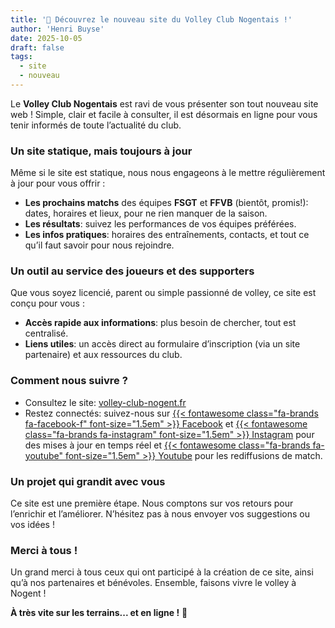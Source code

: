 ```yaml
---
title: '🎉 Découvrez le nouveau site du Volley Club Nogentais !'
author: 'Henri Buyse'
date: 2025-10-05
draft: false
tags:
  - site
  - nouveau
---
```


Le **Volley Club Nogentais** est ravi de vous présenter son tout nouveau site web ! Simple, clair et facile à consulter,
il est désormais en ligne pour vous tenir informés de toute l’actualité du club.

<!--more-->

### Un site statique, mais toujours à jour

Même si le site est statique, nous nous engageons à le mettre régulièrement à jour pour vous offrir :

- **Les prochains matchs** des équipes **FSGT** et **FFVB** (bientôt, promis!): dates, horaires et lieux, pour ne rien
  manquer de la saison.
- **Les résultats**: suivez les performances de vos équipes préférées.
- **Les infos pratiques**: horaires des entraînements, contacts, et tout ce qu’il faut savoir pour nous rejoindre.

### Un outil au service des joueurs et des supporters

Que vous soyez licencié, parent ou simple passionné de volley, ce site est conçu pour vous :

- **Accès rapide aux informations**: plus besoin de chercher, tout est centralisé.
- **Liens utiles**: un accès direct au formulaire d’inscription (via un site partenaire) et aux ressources du club.

### Comment nous suivre ?

- Consultez le site: [volley-club-nogent.fr](https://volley-club-nogent.fr)
- Restez connectés: suivez-nous sur
  [{{< fontawesome class="fa-brands fa-facebook-f" font-size="1.5em" >}} Facebook](https://www.facebook.com/VolleyClubNogent/)
  et
  [{{< fontawesome class="fa-brands fa-instagram"  font-size="1.5em" >}} Instagram](https://www.instagram.com/volleyclubnogent/)
  pour des mises à jour en temps réel et
  [{{< fontawesome class="fa-brands fa-youtube" font-size="1.5em" >}} Youtube](https://www.youtube.com/@volleyclubnogent)
  pour les rediffusions de match.

### Un projet qui grandit avec vous

Ce site est une première étape. Nous comptons sur vos retours pour l’enrichir et l’améliorer. N’hésitez pas à nous
envoyer vos suggestions ou vos idées !

### Merci à tous !

Un grand merci à tous ceux qui ont participé à la création de ce site, ainsi qu’à nos partenaires et bénévoles.
Ensemble, faisons vivre le volley à Nogent !

**À très vite sur les terrains... et en ligne !** 🏐
